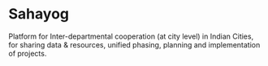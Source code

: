 # Sahayog
Platform for Inter-departmental cooperation (at city level) in Indian Cities, for sharing data &amp; resources, unified phasing, planning and implementation of projects.
